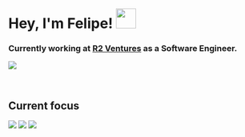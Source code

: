 <h1>Hey, I'm Felipe! <img src="https://github.com/foliveiracamara/foliveiracamara/assets/89035105/830e3b72-33bd-4d5b-91aa-26fece952b56" width="40px"/></h1>
<h3>
   Currently working at <a href="https://www.r2ventures.com.br">R2 Ventures</a> as a Software Engineer.
</h3>
<p>
   <a href="https://www.linkedin.com/in/fecamara/">
      <img src="https://img.shields.io/badge/linkedin-%230077B5.svg?style=for-the-badge&logo=linkedin&logoColor=white" /> 
   </a>
</p>
<br>

<!-- ## Stats -->

<!-- <p>
  <img  src="https://awesome-github-stats.azurewebsites.net/user-stats/foliveiracamara?cardType=octocat&theme=buefy&Background=000000&Text=DDAFFF&Ring=FFE5E5&Title=FFE5E5&Border=FF30B21F" />
</p> -->

## Current focus
<p>
  <img src="https://img.shields.io/badge/AWS-%23FF9900.svg?style=for-the-badge&logo=amazon-web-services&logoColor=white" />
  <img src="https://img.shields.io/badge/go-%2300ADD8.svg?style=for-the-badge&logo=go&logoColor=white" />
<!--   <img src="https://img.shields.io/badge/databricks-%2300ADD8.svg?style=for-the-badge&logo=databricks&logoColor=white&color=red" />-->
<!--    <img src="https://img.shields.io/badge/-Python-black?style=for-the-badge&logo=python" />  -->
   <img src="https://img.shields.io/badge/terraform-%235835CC.svg?style=for-the-badge&logo=terraform&logoColor=white" /> 
</p>
